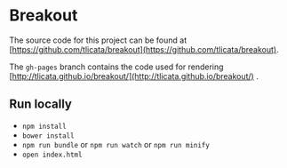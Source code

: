 Breakout
========

The source code for this project can be found at
[https://github.com/tlicata/breakout](https://github.com/tlicata/breakout).

The `gh-pages` branch contains the code used for rendering
[http://tlicata.github.io/breakout/](http://tlicata.github.io/breakout/)
.

Run locally
-----------

- `npm install`
- `bower install`
- `npm run bundle` or `npm run watch` or `npm run minify`
- `open index.html`
